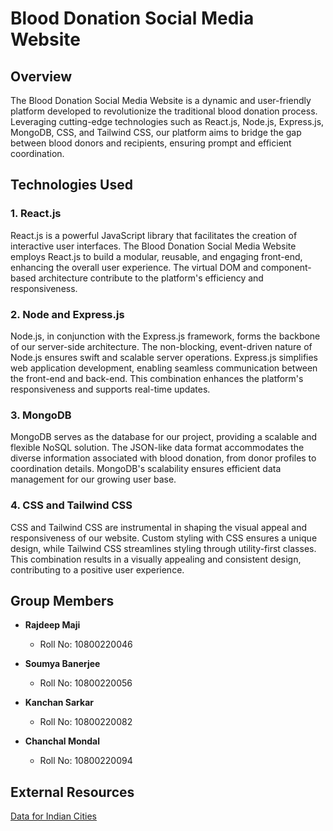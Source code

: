 # Blood Donation Social Media Website

## Overview

The Blood Donation Social Media Website is a dynamic and user-friendly platform developed to revolutionize the traditional blood donation process. Leveraging cutting-edge technologies such as React.js, Node.js, Express.js, MongoDB, CSS, and Tailwind CSS, our platform aims to bridge the gap between blood donors and recipients, ensuring prompt and efficient coordination.

## Technologies Used

### 1. React.js

React.js is a powerful JavaScript library that facilitates the creation of interactive user interfaces. The Blood Donation Social Media Website employs React.js to build a modular, reusable, and engaging front-end, enhancing the overall user experience. The virtual DOM and component-based architecture contribute to the platform's efficiency and responsiveness.

### 2. Node and Express.js

Node.js, in conjunction with the Express.js framework, forms the backbone of our server-side architecture. The non-blocking, event-driven nature of Node.js ensures swift and scalable server operations. Express.js simplifies web application development, enabling seamless communication between the front-end and back-end. This combination enhances the platform's responsiveness and supports real-time updates.

### 3. MongoDB

MongoDB serves as the database for our project, providing a scalable and flexible NoSQL solution. The JSON-like data format accommodates the diverse information associated with blood donation, from donor profiles to coordination details. MongoDB's scalability ensures efficient data management for our growing user base.

### 4. CSS and Tailwind CSS

CSS and Tailwind CSS are instrumental in shaping the visual appeal and responsiveness of our website. Custom styling with CSS ensures a unique design, while Tailwind CSS streamlines styling through utility-first classes. This combination results in a visually appealing and consistent design, contributing to a positive user experience.

## Group Members

- **Rajdeep Maji**
  - Roll No: 10800220046

- **Soumya Banerjee**
  - Roll No: 10800220056

- **Kanchan Sarkar**
  - Roll No: 10800220082

- **Chanchal Mondal**
  - Roll No: 10800220094

## External Resources

[Data for Indian Cities](https://simplemaps.com/data/world-cities)